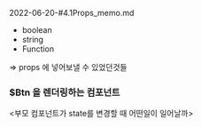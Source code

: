 2022-06-20-#4.1Props_memo.md

- boolean
- string
- Function

=> props 에 넣어보낼 수 있었던것들

### $Btn 을 렌더링하는 컴포넌트

<부모 컴포넌트가 state를 변경할 때 어떤일이 일어날까>